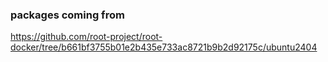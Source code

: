### packages coming from 

https://github.com/root-project/root-docker/tree/b661bf3755b01e2b435e733ac8721b9b2d92175c/ubuntu2404